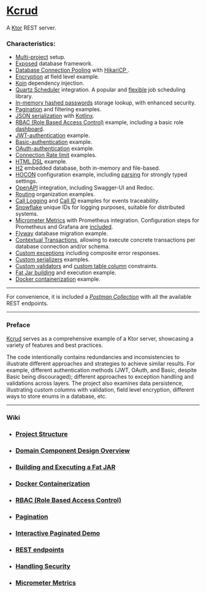 # [Kcrud](https://github.com/perracodex/Kcrud)

A [Ktor](https://ktor.io/) REST server.

### Characteristics:

* [Multi-project](.wiki/01.project-structure.md) setup.
* [Exposed](https://github.com/JetBrains/Exposed) database framework.
* [Database Connection Pooling](kcrud-system/database/src/main/kotlin/kcrud/database/service/DatabasePooling.kt) with [HikariCP ](https://github.com/brettwooldridge/HikariCP).
* [Encryption](kcrud-system/database/src/main/kotlin/kcrud/database/schema/employment/EmploymentTable.kt) at field level example.
* [Koin](./kcrud-server/src/main/kotlin/kcrud/server/plugins/Koin.kt) dependency injection.
* [Quartz Scheduler](kcrud-system/scheduler) integration. A popular and [flexible](https://github.com/quartz-scheduler/quartz/blob/main/docs/introduction.adoc) job scheduling library.
* [In-memory hashed passwords](./kcrud-system/access/src/main/kotlin/kcrud/access/credential/CredentialService.kt) storage lookup, with enhanced security.
* [Pagination](https://github.com/perracodex/exposed-pagination) and filtering examples.
* [JSON serialization](https://ktor.io/docs/serialization.html) with [Kotlinx](https://github.com/Kotlin/kotlinx.serialization/blob/master/docs/serialization-guide.md).
* [RBAC (Role Based Access Control)](./kcrud-system/access/src/main/kotlin/kcrud/access/domain/rbac) example, including a basic role [dashboard](./kcrud-system/access/src/main/kotlin/kcrud/access/domain/rbac/view).
* [JWT-authentication](./kcrud-system/access/src/main/kotlin/kcrud/access/plugins/AuthJwt.kt) example.
* [Basic-authentication](./kcrud-system/access/src/main/kotlin/kcrud/access/plugins/AuthBasic.kt) example.
* [OAuth-authentication](./kcrud-system/access/src/main/kotlin/kcrud/access/plugins/AuthOAuth.kt) example.
* [Connection Rate limit](kcrud-system/core/src/main/kotlin/kcrud/core/plugins/RateLimits.kt) examples.
* [HTML DSL](https://ktor.io/docs/server-html-dsl.html) example.
* [H2](https://github.com/h2database/h2database) embedded database, both in-memory and file-based.
* [HOCON](kcrud-system/core/src/main/resources/config) configuration example, including [parsing](kcrud-system/core/src/main/kotlin/kcrud/core/settings) for strongly typed settings.
* [OpenAPI](./kcrud-system/core/src/main/kotlin/kcrud/core/plugins/ApiSchema.kt) integration, including Swagger-UI and Redoc.
* [Routing](./kcrud-server/src/main/kotlin/kcrud/server/plugins/Routes.kt) organization examples.
* [Call Logging](https://ktor.io/docs/server-call-logging.html) and [Call ID](https://ktor.io/docs/server-call-id.html) examples for events traceability.
* [Snowflake](kcrud-system/core/src/main/kotlin/kcrud/core/security/snowflake) unique IDs for logging purposes, suitable for distributed systems.
* [Micrometer Metrics](kcrud-system/core/src/main/kotlin/kcrud/core/plugins/MicrometerMetrics.kt) with Prometheus integration. Configuration steps for Prometheus and Grafana are [included](.wiki/10.micrometer-metrics.md).
* [Flyway](https://github.com/flyway/flyway) database migration example.
* [Contextual Transactions](kcrud-system/database/src/main/kotlin/kcrud/database/util/Transaction.kt), allowing to execute concrete transactions per database connection and/or schema.
* [Custom exceptions](kcrud-system/core/src/main/kotlin/kcrud/core/error) including composite error responses.
* [Custom serializers](kcrud-system/core/src/main/kotlin/kcrud/core/serializer) examples.
* [Custom validators](kcrud-system/core/src/main/kotlin/kcrud/core/error/validator) and [custom table column](kcrud-system/database/src/main/kotlin/kcrud/database/column) constraints.
* [Fat Jar building](.wiki/03.fat-jar) and execution example.
* [Docker containerization](.wiki/04.docker) example.

---

For convenience, it is included a *[Postman Collection](./.postman/kcrud.postman_collection.json)* with all the available REST endpoints.

---

### Preface

[Kcrud](https://github.com/perracodex/Kcrud) serves as a comprehensive example of a Ktor server, showcasing a variety of features and best practices.

The code intentionally contains redundancies and inconsistencies to illustrate different approaches and strategies to achieve
similar results. For example, different authentication methods (JWT, OAuth, and Basic, despite Basic being discouraged);
different approaches to exception handling and validations across layers. The project also examines data persistence,
illustrating custom columns with validation, field level encryption, different ways to store enums in a database, etc.

---

### Wiki

* ### [Project Structure](./.wiki/01.project-structure.md)

* ### [Domain Component Design Overview](./.wiki/02.domain-component-design.md)

* ### [Building and Executing a Fat JAR](./.wiki/03.fat-jar.md)

* ### [Docker Containerization](./.wiki/04.docker.md)

* ### [RBAC (Role Based Access Control)](./.wiki/05.rbac.md)

* ### [Pagination](./.wiki/06.pagination.md)

* ### [Interactive Paginated Demo](./.wiki/07.demo.md)

* ### [REST endpoints](./.wiki/08.rest.md)

* ### [Handling Security](./.wiki/09.security.md)

* ### [Micrometer Metrics](./.wiki/10.micrometer-metrics.md)
